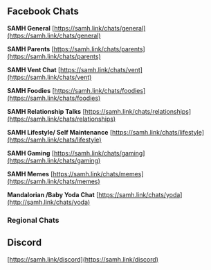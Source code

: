 ## Facebook Chats

**SAMH General**
[https://samh.link/chats/general](https://samh.link/chats/general)

**SAMH Parents**
[https://samh.link/chats/parents](https://samh.link/chats/parents)

**SAMH Vent Chat**
[https://samh.link/chats/vent](https://samh.link/chats/vent)

**SAMH Foodies**
[https://samh.link/chats/foodies](https://samh.link/chats/foodies)

**SAMH Relationship Talks**
[https://samh.link/chats/relationships](https://samh.link/chats/relationships)

**SAMH Lifestyle/ Self Maintenance**
[https://samh.link/chats/lifestyle](https://samh.link/chats/lifestyle)

**SAMH Gaming**
[https://samh.link/chats/gaming](https://samh.link/chats/gaming)

**SAMH Memes**
[https://samh.link/chats/memes](https://samh.link/chats/memes)

**Mandalorian /Baby Yoda Chat**
[https://samh.link/chats/yoda](http://samh.link/chats/yoda)

### Regional Chats

## Discord
[https://samh.link/discord](https://samh.link/discord)